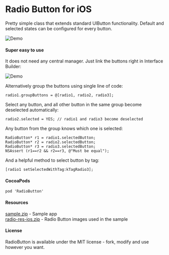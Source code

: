 # Radio Button for iOS
Pretty simple class that extends standard UIButton functionality.
Default and selected states can be configured for every button. 

![Demo](https://raw.github.com/onegray/RadioButton-ios/data/demo.gif)

#### Super easy to use
It does not need any central manager. Just link the buttons right in Interface Builder:

![Demo](https://raw.github.com/onegray/RadioButton-ios/data/linking.gif)


Alternatively group the buttons using single line of code:

	radio1.groupButtons = @[radio1, radio2, radio3];


Select any button, and all other button in the same group become deselected automatically:

	radio2.selected = YES; // radio1 and radio3 become deselected


Any button from the group knows which one is selected:

	RadioButton* r1 = radio1.selectedButton;
	RadioButton* r2 = radio2.selectedButton;
	RadioButton* r3 = radio3.selectedButton;
	NSAssert (r1==r2 && r2==r3, @"Must be equal");

And a helpful method to select button by tag:

	[radio1 setSelectedWithTag:kTagRadio3];

#### CocoaPods

	pod 'RadioButton'

#### Resources
[sample.zip](https://github.com/onegray/RadioButton-ios/archive/sample.zip) - Sample app  
[radio-res-ios.zip](https://raw.github.com/onegray/RadioButton-ios/data/radio-res-ios.zip) - Radio Button images used in the sample  

#### License
RadioButton is available under the MIT license - fork, modify and use however you want.
